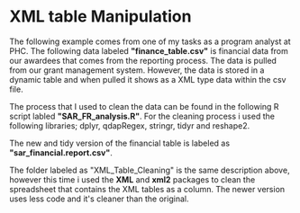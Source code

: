 # XML table Manipulation

The following example comes from one of my tasks as a program analyst at PHC. The following data labeled **"finance_table.csv"** is financial data from our awardees that
comes from the reporting process. The data is pulled from our grant management system. However, the data is stored in a dynamic table and when pulled it shows as a
XML type data within the csv file. 

The process that I used to clean the data can be found in the following R script labled **"SAR_FR_analysis.R"**. For the cleaning process i used the following libraries;
dplyr, qdapRegex, stringr, tidyr and reshape2. 

The new and tidy version of the financial table is labeled as **"sar_financial.report.csv"**. 

The folder labeled as "XML_Table_Cleaning" is the same description above, however this time i used the **XML** and **xml2** packages to clean the spreadsheet that contains the XML tables as a column. The newer version uses less code and it's cleaner than the original.

